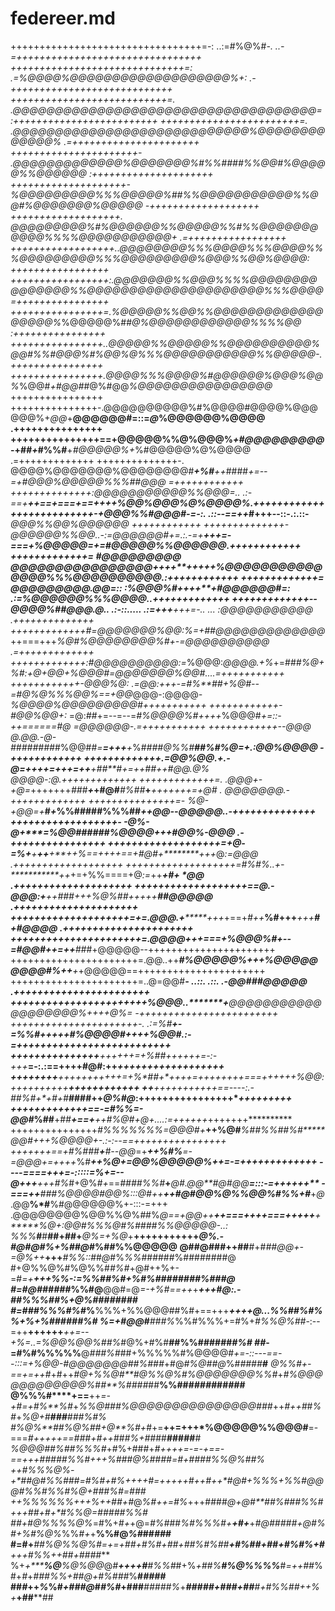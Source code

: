 # federeer.md
                                                                                                    
 +++++++++++++++++++++++++++++++++=-:  ..:=#%@%#*-.            ..-=++++++++++++++++++++++++++++++++ 
 ++++++++++++++++++++++++++++++=:  .=%@@@@%@@@@@@@@@@@@@@@@@@@%+:    .-++++++++++++++++++++++++++++ 
 +++++++++++++++++++++++++++=.  .@@@@@@@@@@@@@@@@@@@@@@@@@@@@@@@@@@@@=   :+++++++++++++++++++++++++ 
 ++++++++++++++++++++++++=.  .@@@@@@@@@@@@@@@@@@@@@@@@@@@@%@@@@@@@@@@@@@%  .=++++++++++++++++++++++ 
 ++++++++++++++++++++++-  .@@@@@@@@@@@@@%@@@@@@@%#%%####%%@@#%@@@@@%%@@@@@@  :+++++++++++++++++++++ 
 ++++++++++++++++++++-  %@@@@@@@@@%%%@@@@@%##%%@@@@@@@@@@@%%@@#%@@@@@@@%@@@@@  -+++++++++++++++++++ 
 +++++++++++++++++++. @@@@@@@@@%#%@@@@@@%%@@@@@%%#%%@@@@@@@@@@@%%%%@@@@@@@@@@@+ .=+++++++++++++++++ 
 ++++++++++++++++++..@@@@@@@@%%%@@@@%%%@@@@%%%@@@@@@@@@%%%@@@@@@@@@%@@@%%@@%@@@@: +++++++++++++++++ 
 +++++++++++++++++:.@@@@@@@%%@@@%%%%@@@@@@@@@@@@@@@%%@@@@@@@@@@@@@@@@@@@@@%%%@@@@ =++++++++++++++++ 
 ++++++++++++++++=.%@@@@@%%@@%%@@@@@@@@@@@@@@@@@@%*%@@@@@%##*@%@@@@@@@@@@@@%%%%@@ :++++++++++++++++ 
 ++++++++++++++++..@@@@@%%@@@@@%%@@@@@@@@@@%@@#%%#@@@%#%@@%@%%%@@@@@@@@@@@%%@@@@@-.++++++++++++++++ 
 ++++++++++++++++.@@@@%%%@@@@%#@@@@@@%@@@%@@%*%@@#*+#@@#*#@%#@@*%@@@@@@@@@@@@@@@@* ++++++++++++++++ 
 +++++++++++++++-.@@@@@@@@@@%#%@@@@#@@@@%@@@@@@%+*@@*+**@@@@@@#=::=*@*%@@@@@@%@@@@ .+++++++++++++++ 
 +++++++++++++++==+@@@@@%%@%@@@%*+#@@@@@@@@@*-+##*+*#%%#**+*#@@@@@%+*%#@@@@@%@%@@@@ .=+++++++++++++ 
 ++++++++++++++-. @@@@%@@@@@@@%@@@@@@@@#****+*%#****++*####*+=--=+#@@@%@@@@@%%%##@@@  =++++++++++++ 
 ++++++++++++++:@@@@@@@@@@@%%@@@=..   .:-==+************++==+===+==++++%@@%@@@%@%@@@@%.++++++++++++ 
 ++++++++++++++-+@@@%%#@@@#-=-:.    .::--==++*****#****+++--::-.:.::-***@@@%%@@%@@@@@@ ++++++++++++ 
 ++++++++++++++-@@@@@@%%@@..-:=@@@@@@#+=.:.-=+*******+++=-===+*%@@@@@=+=#@@@@@%%@@@@@@.++++++++++++ 
 +++++++++++++= #@@@@@@@@@ *@@@@@@@@@@@@@@@@*++++**+++++%@@@@@@@@@@@@@@@%%%@@@@@@@@@@.:++++++++++++ 
 +++++++++++++= *@@@@@@@@@.@@=::     :*%@@@%#*++++**+*#@@@@@@#=:   .:=%@@@@@@%%%@@@@..+++++++++++++ 
 +++++++++++++--@@@@%##@@@.@.. .:-::..... .:=+++****+++=-..        ... :@@@@@@@@@@@ .++++++++++++++ 
 +++++++++++++#=@@@@@@@%@@:%=+##@@@@@@@@@@@@@*++===+++*%@#%@@@@@@@@%#+-=@@@@@@@@@@  .=+++++++++++++ 
 +++++++++++++:#@@@@@@@@@@:=*%@@@:*@@@@.+%*+=##****#%@*+*%#:+@+@@+%@@@#=@@@@@@@%@@#....=+++++++++++ 
 ++++++++++++-*@@@%@: .=@@:+++-=#%**##+%@#--=#@%@%%%@@%==+@@*@@@-:@@@@*-%@@@@%@@@@@@@@@#+++++++++++ 
 ++++++++++++-#@@%@@+:* =@:*##*+=--=--=*#%@@@@%#++++*%@@@#*+=::-++======#@    =@@@@@@-.=+++++++++++ 
 ++++++++++++--@@@ @.@@.-@-########*#%@@##*=**=+++**+*%#*###@%%#****##%#%@=+.:@@%@@@@ -++++++++++++ 
 +++++++++++++.=@@%@@.+.-@=+++******+=+++=++**+****##**#*+=+*+****##*++#@@.@% @@@@-:@.+++++++++++++ 
 +++++++++++++=. .*@@@+-+@=*+++++++*##*#***+*+#@#***#%##***+***+++++++=+@# . @@@@@@@.-+++++++++++++ 
 +++++++++++++++=-  %@-+@@=+*****#*********+*%%#####%%%##*************++@@--@@@@@*..-++++++++++++++ 
 ++++++++++++++++++- -@%-*@+**************=%@@######%@@@@*********+**++#@@%-@@@  .-++++++++++++++++ 
 +++++++++++++++++++=+@*-=%+***+**++**+**++%*==++*++==+#@#+********+++*@*:=@@@ .+++++++++++++++++++ 
 +++++++++++++++++++=#%#%..+-***********++*+=+%%====+@*:=*++*********+#+  *@@ .++++++++++++++++++++ 
 +++++++++++++++++++==@.-@@@:*****+***++****#*##+++*%@%##+++++*****##**@@@@@ .+++++++++++++++++++++ 
 ++++++++++++++++++++=+=.@@@.+********+++*+==+*#++***%#+++***+++****#+#@@@@ .++++++++++++++++++++++ 
 ++++++++++++++++++++++=.@@@@+*******++===+%@@@%#+--=#@@#++=++***##*#+@@@@@--++++++++++++++++++++++ 
 ++++++++++++++++++++++=.@@..++******#%@@@@@%+++%@@@**@@@@@@#%*++**+*+@@@@@==++++++++++++++++++++++ 
 ++++++++++++++++++++++=..@=@@#********-    ..::. .::.   .-**@@***###@@@@@ .+++++++++++++++++++++++ 
 +++++++++++++++++++++++%@@@..*******+**@@@@@@@@@@@@@@@@@@@%*++++*@%*=*   -++++++++++++++++++++++++ 
 ++++++++++++++++++++*++-. .:=%#*******+-=%%#*+++*++*#%@@@@#*++++%@@#.:-=++++++++++++++++++++++++++ 
 +++++++++++++++******++++++=+%##*++++*++=-:-+++*****=-:.:==++**++#@#:++*********++++++++++++++++++ 
 ++++++++********+++++++++++=+%*##**+*+**+++=++++++++===+++*++*+*%@@*:++++++++++*******++++++++++++ 
 ++*******+++++++++++==----:.-#**#%#*+****+*#*+**#*****####**++*@%#@*:++++++++++++++++****+++++++++ 
 ***+++++++++++++==-=**#%%=-@@#****%##**+#*#****+==+******++#*%@#+*@+....:=++++++*+++++++********** 
 +++++++++++++++*#%%%%%%%=@@@#+***++%@#*******%##%%##%#*****@@#*+++%@*@@@+-.:-:--==++++++++++++++++ 
 ++*+++++==+*#%###**+**#--@@*=+****++*%#%****=-=@@@+=++++*%#*****++%@+=@@%@@@@@%*++=-=+++++++++++++ 
 ----====+++=-:::::=*%+=--@+++******+++#%*#+@%*#+*==*####%%#***+****@#.@@**#*@#@@****=:::-=++++++** 
 -===++****###%@@@@#@@%:::@#++*********++#@#@@%@%%@@%#*%%*+*#*****+*@*.@@**%*#**%#@@@@@@%+-:::-=+++ 
.@@@@@@@@%@@%%@%*#*#%*@==+@@++**********++===++++===+++++****+*****%@+:@@#*%*%%*@#%####%%@@@@@*-..: 
 %%%***#**#**##+##+***@%=+%@*+**************++++++++++********+****@%.-#@#*@*#%+%#*#@*#%#**#%%@@@@@ 
 @##@###++#**#**#+#*##@@+-=@%++***************+++****************#%%::*#*#*@*#%*%%*######%########@ 
 #+@%%@%#%@%%#*#%#*+@#++%+-=#*=+*****+*********************+**+**%%-:=%%##***%#+*%*#%*########%###@ 
 #=*#@#*#####*%%#@**@@#=@*=-+%#==++*+*********************+**++#@*:.-##%%*%##%**+@**%#***#*#####**# 
 #=*###*%%%#**%#*%**%%%+%%@@@##%#+==+++******************++++*@*...*%%##**%*#%%*+%+*%***#*####**#%# 
 %=+*#@@#**###%*%%#%%%+=#%+*#%%@%##*-:--=++**++++++***++=--+%=..=%@@%@@%##%*#@%+#%#**##%%######*#%# 
 ##*-=#%#%%%%%**@*###%#*##+%%%%%#%@@@@#*+=-::---==--:::=+%@@-#@@@@@@@##%###*+#@*#%@##@*%#*####**#** 
 @%%#+-==+=++#*+#++*#@+%%@#**#@%%@%#%@@@@@@@%%#*+*#%@@@@@@@@@@@@%*#*#**%####*##**%%###*####*##*##*# 
 @%%%#****+==**++*=-+#=+#%**%#*+*%%@###%@@@@@@@@@@@@@@@###*++***#+*+*#*#*%#*+****%@+*#**###**###%#% 
 #%@%**##%@%*##*+@**%#+*#+=**++=+++*%@@@@@%%@@@#**=-===*#+++++==****###*+#*++#*#*#%+##*##**#####**# 
 *%@@@##%##%%%#*+#%+###+*#+****+*++=-=-+==-==*+++***###*#**#**%%*#*+**++%###@%##*##=*#+####%%@%#*#% 
 ++#%%%@%*-+*##@#%%**###=#%#*+*#%***+++*+#=+**++++*#*++*#+*+*#@#+%%%+%%#@@@#%%#%%#%**@+###%#**=*### 
 ++***%%%%%%+++%++##+#*@*%#++=#%*+++####*@+@#**##%#****##*%%#++*+#***#*+**#+*#**%%@*=#*#**##***#%%# 
 #*#+#@%%%%@%*=#%+*#+*+@=*#%#*##*%#%%%#+**+#+***+****#@###*##+@#*%#*+%#%@%*%%*#+*+**%%#@*%#*##*##*# 
 #=#+***##%@%%@%#=+=**+**##*+#%#+*##+#*#%*#%##*********+*#%##+##+#%#*%**+#***+++#%%**++#*#+*####*** 
 %+*+*****%@**%@%@@*@*#**++++#**#%%#*#+%*+##%**#%@%%%%***#*=++##*%#+*#*+*###%%+##@+#%###*%**#*###*# 
 **##*#*++*%*%#*+###@*#*#%#*+#**##***#**##*##***%*+***#####+###+##**#**+#%%##*+*+%+***+****##****## 
                                                                                                    
